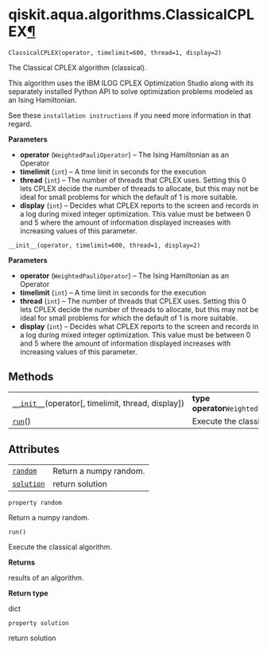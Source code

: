 # qiskit.aqua.algorithms.ClassicalCPLEX[¶](#qiskit-aqua-algorithms-classicalcplex "Permalink to this headline")

<span id="undefined" />

`ClassicalCPLEX(operator, timelimit=600, thread=1, display=2)`

The Classical CPLEX algorithm (classical).

This algorithm uses the IBM ILOG CPLEX Optimization Studio along with its separately installed Python API to solve optimization problems modeled as an Ising Hamiltonian.

See these `installation instructions` if you need more information in that regard.

**Parameters**

*   **operator** (`WeightedPauliOperator`) – The Ising Hamiltonian as an Operator
*   **timelimit** (`int`) – A time limit in seconds for the execution
*   **thread** (`int`) – The number of threads that CPLEX uses. Setting this 0 lets CPLEX decide the number of threads to allocate, but this may not be ideal for small problems for which the default of 1 is more suitable.
*   **display** (`int`) – Decides what CPLEX reports to the screen and records in a log during mixed integer optimization. This value must be between 0 and 5 where the amount of information displayed increases with increasing values of this parameter.

<span id="undefined" />

`__init__(operator, timelimit=600, thread=1, display=2)`

**Parameters**

*   **operator** (`WeightedPauliOperator`) – The Ising Hamiltonian as an Operator
*   **timelimit** (`int`) – A time limit in seconds for the execution
*   **thread** (`int`) – The number of threads that CPLEX uses. Setting this 0 lets CPLEX decide the number of threads to allocate, but this may not be ideal for small problems for which the default of 1 is more suitable.
*   **display** (`int`) – Decides what CPLEX reports to the screen and records in a log during mixed integer optimization. This value must be between 0 and 5 where the amount of information displayed increases with increasing values of this parameter.

## Methods

|                                                                                                                                                         |                                          |
| ------------------------------------------------------------------------------------------------------------------------------------------------------- | ---------------------------------------- |
| [`__init__`](#qiskit.aqua.algorithms.ClassicalCPLEX.__init__ "qiskit.aqua.algorithms.ClassicalCPLEX.__init__")(operator\[, timelimit, thread, display]) | **type operator**`WeightedPauliOperator` |
| [`run`](#qiskit.aqua.algorithms.ClassicalCPLEX.run "qiskit.aqua.algorithms.ClassicalCPLEX.run")()                                                       | Execute the classical algorithm.         |

## Attributes

|                                                                                                                |                        |
| -------------------------------------------------------------------------------------------------------------- | ---------------------- |
| [`random`](#qiskit.aqua.algorithms.ClassicalCPLEX.random "qiskit.aqua.algorithms.ClassicalCPLEX.random")       | Return a numpy random. |
| [`solution`](#qiskit.aqua.algorithms.ClassicalCPLEX.solution "qiskit.aqua.algorithms.ClassicalCPLEX.solution") | return solution        |

<span id="undefined" />

`property random`

Return a numpy random.

<span id="undefined" />

`run()`

Execute the classical algorithm.

**Returns**

results of an algorithm.

**Return type**

dict

<span id="undefined" />

`property solution`

return solution
